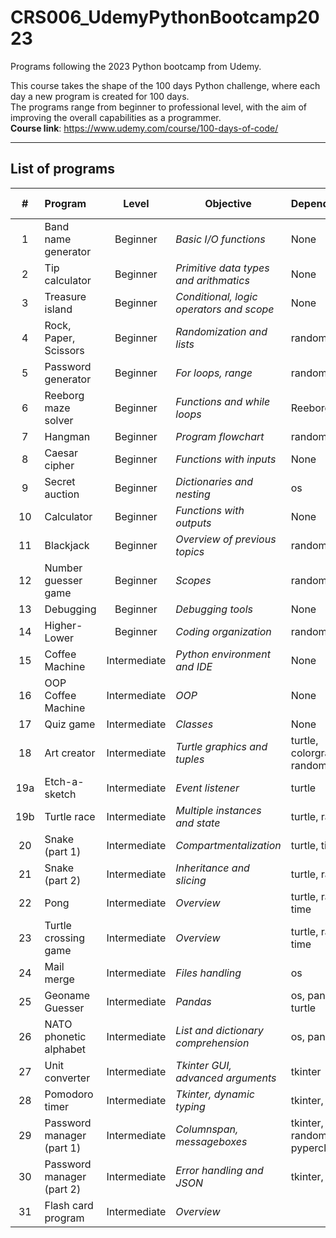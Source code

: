 # CRS006_UdemyPythonBootcamp2023
Programs following the 2023 Python bootcamp from Udemy.

This course takes the shape of the 100 days Python challenge, where each day a new program is created for 100 days.<br>
The programs range from beginner to professional level, with the aim of improving the overall capabilities as a programmer.<br>
<b>Course link</b>: https://www.udemy.com/course/100-days-of-code/

---
## List of programs
|  #  | Program                   | Level        | Objective                                     | Dependencies                   | Completion date |
|:---:|:--------------------------|:------------:|-----------------------------------------------|--------------------------------|:---------------:|
|  1  | Band name generator       | Beginner     | <i>Basic I/O functions</i>                    | None                           | *12/10/23*      |    
|  2  | Tip calculator            | Beginner     | <i>Primitive data types and arithmatics</i>   | None                           | *13/10/23*      |    
|  3  | Treasure island           | Beginner     | <i>Conditional, logic operators and scope</i> | None                           | *14/10/23*      |    
|  4  | Rock, Paper, Scissors     | Beginner     | <i>Randomization and lists</i>                | random                         | *15/10/23*      |    
|  5  | Password generator        | Beginner     | <i>For loops, range</i>                       | random                         | *16/10/23*      |    
|  6  | Reeborg maze solver       | Beginner     | <i>Functions and while loops</i>              | Reeborg                        | *18/10/23*      |    
|  7  | Hangman                   | Beginner     | <i>Program flowchart</i>                      | random, os                     | *19/10/23*      |    
|  8  | Caesar cipher             | Beginner     | <i>Functions with inputs</i>                  | None                           | *20/10/23*      |    
|  9  | Secret auction            | Beginner     | <i>Dictionaries and nesting</i>               | os                             | *21/10/23*      |    
| 10  | Calculator                | Beginner     | <i>Functions with outputs</i>                 | None                           | *22/10/23*      |    
| 11  | Blackjack                 | Beginner     | <i>Overview of previous topics</i>            | random, os                     | *24/10/23*      |    
| 12  | Number guesser game       | Beginner     | <i>Scopes</i>                                 | random                         | *25/10/23*      |    
| 13  | Debugging                 | Beginner     | <i>Debugging tools</i>                        | None                           | *26/10/23*      |    
| 14  | Higher-Lower              | Beginner     | <i>Coding organization</i>                    | random, os                     | *28/10/23*      |    
| 15  | Coffee Machine            | Intermediate | <i>Python environment and IDE</i>             | None                           | *29/10/23*      |    
| 16  | OOP Coffee Machine        | Intermediate | <i>OOP</i>                                    | None                           | *30/10/23*      |    
| 17  | Quiz game                 | Intermediate | <i>Classes</i>                                | None                           | *31/10/23*      |    
| 18  | Art creator               | Intermediate | <i>Turtle graphics and tuples</i>             | turtle, colorgram, random      | *01/11/23*      |    
| 19a | Etch-a-sketch             | Intermediate | <i>Event listener</i>                         | turtle                         | *02/11/23*      |
| 19b | Turtle race               | Intermediate | <i>Multiple instances and state</i>           | turtle, random                 | *02/11/23*      |
| 20  | Snake (part 1)            | Intermediate | <i>Compartmentalization</i>                   | turtle, time                   | *03/11/23*      |
| 21  | Snake (part 2)            | Intermediate | <i>Inheritance and slicing</i>                | turtle, random                 | *04/11/23*      |
| 22  | Pong                      | Intermediate | <i>Overview</i>                               | turtle, random, time           | *06/11/23*      |
| 23  | Turtle crossing game      | Intermediate | <i>Overview</i>                               | turtle, random, time           | *07/11/23*      |
| 24  | Mail merge                | Intermediate | <i>Files handling</i>                         | os                             | *08/11/23*      |
| 25  | Geoname Guesser           | Intermediate | <i>Pandas</i>                                 | os, pandas, turtle             | *11/11/23*      | 
| 26  | NATO phonetic alphabet    | Intermediate | <i>List and dictionary comprehension</i>      | os, pandas                     | *11/11/23*      |
| 27  | Unit converter            | Intermediate | <i>Tkinter GUI, advanced arguments</i>        | tkinter                        | *13/11/23*      |
| 28  | Pomodoro timer            | Intermediate | <i>Tkinter, dynamic typing</i>                | tkinter, os                    | *14/11/23*      |
| 29  | Password manager (part 1) | Intermediate | <i>Columnspan, messageboxes</i>               | tkinter, os, random, pyperclip | *15/11/23*      |
| 30  | Password manager (part 2) | Intermediate | <i>Error handling and JSON</i>                | tkinter, json                  | *17/11/23*      |
| 31  | Flash card program        | Intermediate | <i>Overview</i>                               | | |